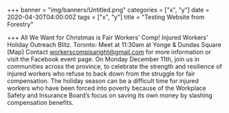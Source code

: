 +++
banner = "img/banners/Untitled.png"
categories = ["x", "y"]
date = 2020-04-30T04:00:00Z
tags = ["x", "y"]
title = "Testing Website from Forestry"

+++
All We Want for Christmas is Fair Workers’ Comp! Injured Workers’ Holiday Outreach Blitz. Toronto: Meet at 11:30am at Yonge & Dundas Square \[Map\] Contact workerscompisaright@gmail.com for more information or visit the Facebook event page. On Monday December 11th, join us in communities across the province, to celebrate the strength and resilience of injured workers who refuse to back down from the struggle for fair compensation. The holiday season can be a difficult time for injured workers who have been forced into poverty because of the Workplace Safety and Insurance Board’s focus on saving its own money by slashing compensation benefits.